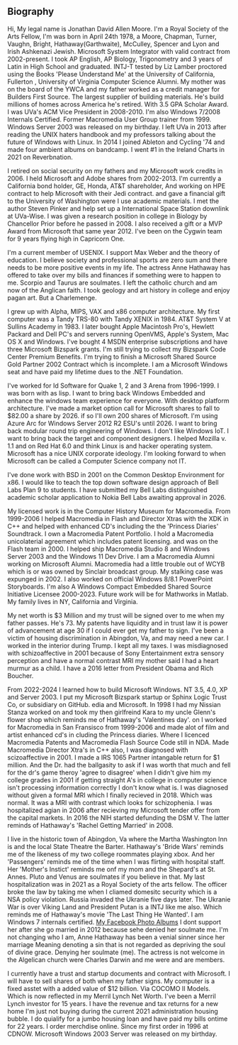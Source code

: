 <h2>Biography</h2>
Hi, My legal name is Jonathan David Allen Moore. I'm a Royal Society of the Arts Fellow, I'm was born in April 24th 1978, a Moore, Chapman, Turner, Vaughn, Bright, Hathaway(Garthwaite), McCulley, Spencer and Lyon and Irish Ashkenazi Jewish. Microsoft System Integrator with valid contract from 2002-present. I took AP English, AP Biology, Trigonometry and 3 years of Latin in High School and graduated. INTJ-T tested by Liz Lamber proctored using the Books 'Please Understand Me' at the University of California, Fullerton , University of Virginia Computer Science Alumni. My mother was on the board of the YWCA and my father worked as a credit manager for Builders First Source. The largest supplier of building materials. He's build millions of homes across America he's retired. With 3.5 GPA Scholar Award. I was UVa's ACM Vice President in 2008-2010. I'm also Windows 7/2008 Internals Certified. Former Macromedia User Group trainer from 1999. Windows Server 2003 was released on my birthday. I left UVa in 2013 after reading the UNIX haters handbook and my professors talking about the future of Windows with Linux. In 2014 I joined Ableton and Cycling '74 and made four ambient albums on bandcamp. I went #1 in the Ireland Charts in 2021 on Reverbnation.

I retired on social security on my fathers and my Microsoft work credits in 2006. I held Microsoft and Adobe shares from 2002-2013. I'm currently a California bond holder, GE, Honda, AT&T shareholder, And working on HPE contract to help Microsoft with their Jedi contract. and gave a financial gift to the University of Washington were I use academic materials. I met the author Steven Pinker and help set up a International Space Station downlink at UVa-Wise. I was given a research position in college in Biology by Chancellor Prior before he passed in 2008. I also received a gift or a MVP Award from Microsoft that same year 2012. I've been on the Cygwin team for 9 years flying high in Capricorn One.

I'm a current member of USENIX. I support Max Weber and the theory of education. I believe society and professional sports are zero sum and there needs to be more positive events in my life. The actress Anne Hathaway has offered to take over my bills and finances if something were to happen to me. Scorpio and Taurus are soulmates. I left the catholic church and am now of the Anglican faith. I took geology and art history in college and enjoy pagan art. But a Charlemenge.

I grew up with Alpha, MIPS, VAX and x86 computer architecture. My first computer was a Tandy TRS-80 with Tandy XENIX in 1984. AT&T System V at Sullins Academy in 1983. I later bought Apple Macintosh Pro's, Hewlett Packard and Dell PC's and servers running OpenVMS, Apple's System, Mac OS X and Windows. I've bought 4 MSDN enterprise subscriptions and have three Microsoft Bizspark grants. I'm still trying to collect my Bizspark Code Center Premium Benefits. I'm trying to finish a Microsoft Shared Source Gold Partner 2002 Contract which is incomplete. I am a Microsoft Windows seat and have paid my lifetime dues to the .NET Foundation.

I've worked for Id Software for Quake 1, 2 and 3 Arena from 1996-1999. I was born with as lisp. I want to bring back Windows Embedded and enhance the windows team experience for everyone. With desktop platform architecture. I've made a market option call for Microsoft shares to fall to $82.00 a share by 2026. if so I'll own 200 shares of Microsoft. I'm using Azure Arc for Windows Server 2012 R2 ESU's until 2026. I want to bring back modular round trip engineering of Windows. I don't like Windows IoT. I want to bring back the target and component designers. I helped Mozilla v. 1.1 and on Red Hat 6.0 and think Linux is and hacker operating system. Microsoft has a nice UNIX corporate ideology. I'm looking forward to when Microsoft can be called a Computer Science company not IT.

I've done work with BSD in 2001 on the Common Desktop Environment for x86. I would like to teach the top down software design approach of Bell Labs Plan 9 to students. I have submitted my Bell Labs distinguished academic scholar application to Nokia Bell Labs awaiting approval in 2026.

My licensed work is in the Computer History Museum for Macromedia. From 1999-2006 I helped Macromedia in Flash and Director Xtras with the XDK in C++ and helped with enhanced CD's including the the 'Princess Diaries' Soundtrack. I own a Macromedia Patent Portfolio. I hold a Macromedia unicolaterial agreement which includes patent licensing. and was on the Flash team in 2000. I helped ship Macromedia Studio 8 and Windows Server 2003 and the Windows 11 Dev Drive. I am a Macromedia Alumni working on Microsoft Alumni. Macromedia had a little trouble out of WCYB which is or was owned by Sinclair broadcast group. My stalking case was expunged in 2002. I also worked on official Windows 8/8.1 PowerPoint Storyboards. I'm also A Windows Compact Embedded Shared Source Initiative Licensee 2000-2023. Future work will be for Mathworks in Matlab. My family lives in NY, California and Virginia.

My net worth is $3 Million and my trust will be signed over to me when my father passes. He's 73. My patents have liquidity and in trust law it is power of advancement at age 30 if I could ever get my father to sign. I've been a victim of housing discrimination in Abingdon, Va, and may need a new car. I worked in the interior during Trump. I kept all my taxes. I was misdiagnosed with schizoaffective in 2001 because of Sony Entertainment extra sensory perception and have a normal contrast MRI my mother said I had a heart murmur as a child. I have a 2016 letter from President Obama and Rich Boucher.

From 2022-2024 I learned how to build Microsoft Windows. NT 3.5, 4.0, XP and Server 2003. I put my Microsoft Bizspark startup or Sphinx Logic Trust Co, or subsidiary on GitHub. edia and Microsoft. In 1998 I had my Nissian Stanza worked on and took my then girlfreind Kara to my uncle Glenn's flower shop which reminds me of Hathaway's 'Valentines day'. on I worked for Macromedia in San Fransisco from 1999-2006 and made alot of film and artist enhanced cd's in cluding the Princess diaries. Where I licenced Macromedia Patents and Macromedia Flash Source Code still in NDA. Made Macromedia Director Xtra's in C++ also, I was diagnosed with scizoaffective in 2001. I made a IRS 1065 Partner intangable return for $1 million. And the Dr. had the ballgasity to ask if I was worth that much and fell for the dr's game theroy 'agree to disagree' when I didn't give him my college grades in 2001 if getting straight A's in college in computer science isn't processing information correctly I don't know what is. I was diagnosed without given a formal MRI which I finally recieved in 2018. Which was normal. It was a MRI with contrast which looks for schizophenia. I was hospitalized agian in 2006 after recieving my Microsoft tender offer from the capital markets. In 2016 the NIH started defunding the DSM V. The latter reminds of Hathaway's 'Rachel Getting Married' in 2008.</p> 

<p>I live in the historic town of Abingdon, Va where the Martha Washington Inn is and the local State Theatre the Barter. Hathaway's 'Bride Wars' reminds me of the likeness of my two college roommates playing xbox. And her 'Passengers' reminds me of the time when I was flirting with hospital staff. Her 'Mother's Instict' reminds me onf my mom and the Shepard's at St. Annes. Pluto and Venus are soulmates if you believe in that. My last hospitalization was in 2021 as a Royal Society of the arts fellow. The officer broke the law by taking me when I cliamed domesitc security which is a NSA policy violation. Russia invaded the Ukranie five days later. The Ukranie War is over Viking Land and President Putan is a INTJ like me also. Which reminds me of Hathaway's movie 'The Last Thing He Wanted'. I am Windows 7 internals certified. <a target="_self" href="https://www.facebook.com/jonathandavidlyonmoore/photos_albums">My Facebook Photo Albums</a> I dont support her after she go married in 2012 because sehe denied her soulmate me. I'm not changing who I am, Anne Hathaway has been a venial sinner since her marriage Meaning denoting a sin that is not regarded as depriving the soul of divine grace. Denying her soulmate (me). The actress is not welcome in the Algelican church were Charles Darwin and me were and are members.
</p>

<p>I currently have a trust and startup documents and contract with Microsoft. I will have to sell shares of both when my father signs. My computer is a fixed asstet with a added value of $12 billion. Via COCOMO II Models. Which is now reflected in my Merril Lynch Net Worth. I've been a Merril Lynch investor for 15 years. I have the revenue and tax returns for a new home I'm just not buying during the current 2021 administration housing bubble. I do quialify for a jumbo housing loan and have paid my bills ontime for 22 years. I order merchdise online. Since my first order in 1996 at CDNOW. Microsoft Windows 2003 Server was released on my birthday.</p>
